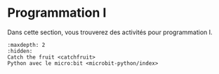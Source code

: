 # Programmation I 

Dans cette section, vous trouverez des activités pour programmation I. 

```{toctree}
:maxdepth: 2
:hidden:
Catch the fruit <catchfruit>
Python avec le micro:bit <microbit-python/index>
```